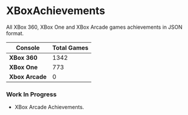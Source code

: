 # XBoxAchievements
All XBox 360, XBox One and XBox Arcade games achievements in JSON format.


| Console         | Total Games |
| --------------- | ----------- |
| **XBox 360**    | 1342        |
| **XBox One**    | 773         |
| **Xbox Arcade** | 0           |


### Work In Progress
- XBox Arcade Achievements.
